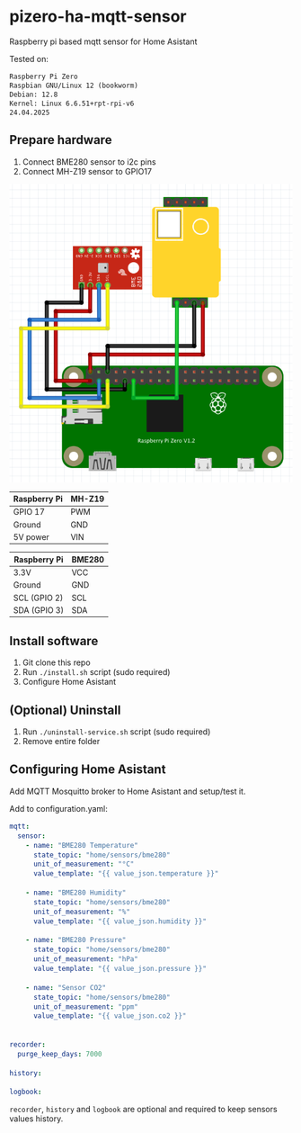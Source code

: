 # pizero-ha-mqtt-sensor
Raspberry pi based mqtt sensor for Home Asistant

Tested on:
    
    Raspberry Pi Zero
    Raspbian GNU/Linux 12 (bookworm)
    Debian: 12.8
    Kernel: Linux 6.6.51+rpt-rpi-v6
    24.04.2025

## Prepare hardware

1. Connect BME280 sensor to i2c pins
2. Connect MH-Z19 sensor to GPIO17

<img  src=".github/wiring.png">

| Raspberry Pi | MH-Z19 |
|--|--|
|  GPIO 17 | PWM |
|  Ground| GND|
| 5V power | VIN|

| Raspberry Pi | BME280 |
|--|--|
|  3.3V | VCC |
|  Ground| GND|
| SCL (GPIO 2) | SCL|
| SDA (GPIO 3) | SDA |


## Install software

1. Git clone this repo
2. Run `./install.sh` script (sudo required)
3. Configure Home Asistant

## (Optional) Uninstall

1. Run `./uninstall-service.sh` script (sudo required)
2. Remove entire folder

## Configuring Home Asistant

Add MQTT Mosquitto broker to Home Asistant and setup/test it.

Add to configuration.yaml:
```yaml
mqtt:
  sensor:
    - name: "BME280 Temperature"
      state_topic: "home/sensors/bme280"
      unit_of_measurement: "°C"
      value_template: "{{ value_json.temperature }}"

    - name: "BME280 Humidity"
      state_topic: "home/sensors/bme280"
      unit_of_measurement: "%"
      value_template: "{{ value_json.humidity }}"

    - name: "BME280 Pressure"
      state_topic: "home/sensors/bme280"
      unit_of_measurement: "hPa"
      value_template: "{{ value_json.pressure }}"
      
    - name: "Sensor CO2"
      state_topic: "home/sensors/bme280"
      unit_of_measurement: "ppm"
      value_template: "{{ value_json.co2 }}"
      

recorder:
  purge_keep_days: 7000

history:

logbook:
```

`recorder`, `history` and `logbook` are optional and required to keep sensors values history.
